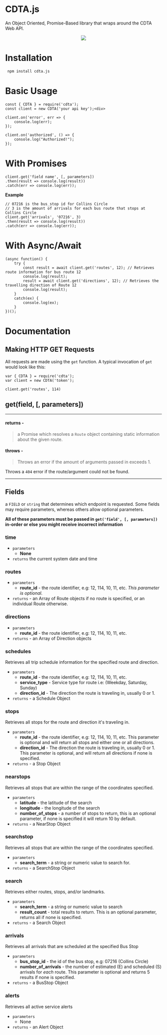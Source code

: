 # CDTA.js

An Object Oriented, Promise-Based library that wraps around the CDTA Web API.

<p align="center">
  <img src="https://i.imgur.com/MCZF57W.png">
</p>

# Installation
` npm install cdta.js`

# Basic Usage
```JS
const { CDTA } = require('cdta');
const client = new CDTA('your api key');<div>

client.on('error', err => {
    console.log(err);
});

client.on('authorized', () => {
    console.log("Authorized!");
});
```
# With Promises

```JS
client.get('field name', [, parameters])
.then(result => console.log(result))
.catch(err => console.log(err));
```
**Example**
```JS
// 07216 is the bus_stop id for Collins Circle
// 3 is the amount of arrivals for each bus route that stops at Collins Circle
client.get('arrivals', '07216', 3) 
.then(result => console.log(result))
.catch(err => console.log(err));
```

# With Async/Await

```JS
(async function() {
    try {
        const result = await client.get('routes', 12); // Retrieves route information for bus route 12
        console.log(result);
        result = await client.get('directions', 12); // Retrieves the travelling direction of Route 12
        console.log(result);
    }
    catch(ex) {
        console.log(ex);
    }
})();

```

# Documentation

## Making HTTP GET Requests

All requests are made using the `get` function. A typical invocation of `get` would look like this:

```JS
var { CDTA } = require('cdta');
var client = new CDTA('token');

client.get('routes', 114)
```

<h2 id="get">get(field, [, parameters])</h2>

---

<h4>returns - </h4>

> a Promise which resolves a `Route` object containing static information about the given route. 

<h4>throws - </h4>

> Throws an error if the amount of arguments passed in exceeds 1.

Throws a `404`  error if the route/argument could not be found.

---

<h2 id="fields">Fields</h2>

a `FIELD` or `string` that determines which endpoint is requested. Some fields may require parameters, whereas others allow optional parameters. 

**All of these parameters must be passed in `get('field', [, parameters])` in-order or else you might receive incorrect information**

<h3>time</h3>

- `parameters`
    - **None**
- `returns` the current system date and time

<h3>routes</h3>

- `parameters`
    - **route_id** - the route identifier, e.g: 12, 114, 10, 11, etc. *This parameter is optional.*
- `returns` -  an Array of Route objects if no route is specified, or an individual Route otherwise.

<h3>directions</h3>

- `parameters`
    - **route_id** - the route identifier, e.g: 12, 114, 10, 11, etc.
- `returns` -  an Array of Direction objects

<h3>schedules</h3>

Retrieves all trip schedule information for the specified route and direction.

- `parameters`
    - **route_id** - the route identifier, e.g: 12, 114, 10, 11, etc.
    - **service_type** - Service type for route i.e: (Weekday, Saturday, Sunday)
    - **direction_id** - The direction the route is traveling in, usually 0 or 1.
- `returns` -  a Schedule Object

<h3>stops</h3>

Retrieves all stops for the route and direction it's traveling in.

- `parameters`
    - **route_id** - the route identifier, e.g: 12, 114, 10, 11, etc. This parameter is optional and will return all stops and either one or all directions.
    - **direction_id** - The direction the route is traveling in, usually 0 or 1. This parameter is optional, and will return all directions if none is specified.
- `returns` -  a Stop Object

<h3>nearstops</h3>

Retrieves all stops that are within the range of the coordinates specified. 

- `parameters`
    - **latitude** - the latitude of the search
    - **longitude** - the longitude of the search
    - **number_of_stops** - a number of stops to return, this is an optional parameter, if none is specified it will return 10 by default.
- `returns` -  a NearStop Object

<h3>searchstop</h3>

Retrieves all stops that are within the range of the coordinates specified. 

- `parameters`
    - **search_term** - a string or numeric value to search for.
- `returns` -  a SearchStop Object

<h3>search</h3>

Retrieves either routes, stops, and/or landmarks.

- `parameters`
    - **search_term** - a string or numeric value to search 
    - **result_count** - total results to return. This is an optional parameter, returns all if  none is specified.
- `returns` -  a Search Object

<h3>arrivals</h3>

Retrieves all arrivals that are scheduled at the specified Bus Stop

- `parameters`
    - **bus_stop_id** - the id of the bus stop, e.g: 07216 (Collins Circle)
    - **number_of_arrivals** - the number of estimated (E) and scheduled (S) arrivals for *each* route. This parameter is optional and returns 5 results if none is specified.
- `returns` -  a BusStop Object

<h3>alerts</h3>

Retrieves all active service alerts

- `parameters`
    - None
- `returns` -  an Alert Object